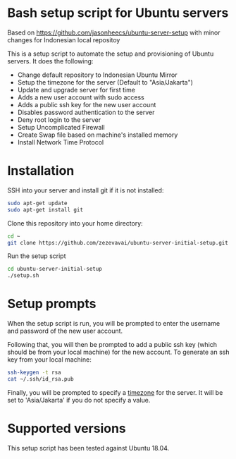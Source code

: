 # Bash setup script for Ubuntu servers
Based on https://github.com/jasonheecs/ubuntu-server-setup with minor changes for Indonesian local repositoy

This is a setup script to automate the setup and provisioning of Ubuntu servers. It does the following:
* Change default repository to Indonesian Ubuntu Mirror
* Setup the timezone for the server (Default to "Asia/Jakarta")
* Update and upgrade server for first time
* Adds a new user account with sudo access
* Adds a public ssh key for the new user account
* Disables password authentication to the server
* Deny root login to the server
* Setup Uncomplicated Firewall
* Create Swap file based on machine's installed memory
* Install Network Time Protocol

# Installation
SSH into your server and install git if it is not installed:
```bash
sudo apt-get update
sudo apt-get install git
```

Clone this repository into your home directory:
```bash
cd ~
git clone https://github.com/zezevavai/ubuntu-server-initial-setup.git
```

Run the setup script
```bash
cd ubuntu-server-initial-setup
./setup.sh
```

# Setup prompts
When the setup script is run, you will be prompted to enter the username and password of the new user account. 

Following that, you will then be prompted to add a public ssh key (which should be from your local machine) for the new account. To generate an ssh key from your local machine:
```bash
ssh-keygen -t rsa
cat ~/.ssh/id_rsa.pub
```

Finally, you will be prompted to specify a [timezone](https://en.wikipedia.org/wiki/List_of_tz_database_time_zones) for the server. It will be set to 'Asia/Jakarta' if you do not specify a value.

# Supported versions
This setup script has been tested against Ubuntu 18.04.
